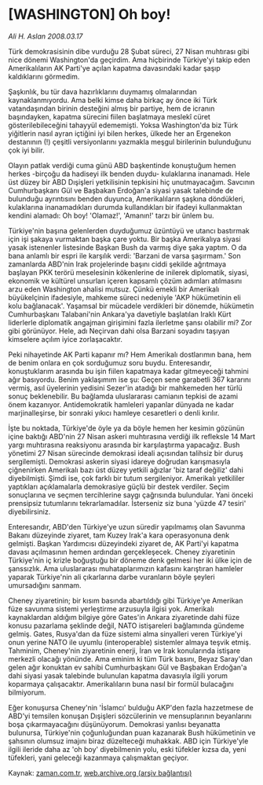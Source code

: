 # [WASHINGTON] Oh boy!

*Ali H. Aslan 2008.03.17*

<tr><td class="metin" colspan="2" style="padding-top: 20px; padding-left: 5px; padding-right: 10px;">Türk demokrasisinin dibe vurduğu 28 Şubat süreci, 27 Nisan muhtırası gibi nice dönemi Washington'da geçirdim. Ama hiçbirinde Türkiye'yi takip eden Amerikalıların AK Parti'ye açılan kapatma davasındaki kadar şaşıp kaldıklarını görmedim.</td></tr><tr><td class="metin" colspan="2" style="padding-top: 20px; padding-left: 5px; padding-right: 10px;"><p>Şaşkınlık, bu tür dava hazırlıklarını duymamış olmalarından kaynaklanmıyordu. Ama belki kimse daha birkaç ay önce iki Türk vatandaşından birinin desteğini almış bir partiye, hem de icranın başındayken, kapatma sürecini fiilen başlatmaya meslekî cüret gösterilebileceğini tahayyül edememişti. Yoksa Washington'da biz Türk yiğitlerin nasıl ayran içtiğini iyi bilen herkes, ülkede her an Ergenekon destanının (!) çeşitli versiyonlarını yazmakla meşgul birilerinin bulunduğunu çok iyi bilir.
<p> Olayın patlak verdiği cuma günü ABD başkentinde konuştuğum hemen herkes -birçoğu da hadiseyi ilk benden duydu- kulaklarına inanamadı. Hele üst düzey bir ABD Dışişleri yetkilisinin tepkisini hiç unutmayacağım. Savcının Cumhurbaşkanı Gül ve Başbakan Erdoğan'a siyasi yasak talebinde de bulunduğu ayrıntısını benden duyunca, Amerikalıların şaşkına döndükleri, kulaklarına inanamadıkları durumda kullandıkları bir ifadeyi kullanmaktan kendini alamadı: Oh boy! 'Olamaz!', 'Amanın!' tarzı bir ünlem bu. 
<p> Türkiye'nin başına gelenlerden duyduğumuz üzüntüyü ve utancı bastırmak için işi şakaya vurmaktan başka çare yoktu. Bir başka Amerikalıya siyasi yasak istenenler listesinde Başkan Bush da varmış diye şaka yaptım. O da bana anlamlı bir espri ile karşılık verdi: 'Barzani de varsa şaşırmam.' Son zamanlarda ABD'nin Irak projelerinde başını ciddi şekilde ağrıtmaya başlayan PKK terörü meselesinin kökenlerine de inilerek diplomatik, siyasi, ekonomik ve kültürel unsurları içeren kapsamlı çözüm adımları atılmasını arzu eden Washington ahalisi mutsuz. Çünkü emekli bir Amerikalı büyükelçinin ifadesiyle, mahkeme süreci nedeniyle 'AKP hükümetinin eli kolu bağlanacak'. Yaşamsal bir mücadele verdikleri bir dönemde, hükümetin Cumhurbaşkanı Talabani'nin Ankara'ya davetiyle başlatılan Iraklı Kürt liderlerle diplomatik angajman girişimini fazla ilerletme şansı olabilir mi? Zor gibi görünüyor. Hele, adı Neçirvan dahi olsa Barzani soyadını taşıyan kimselere açılım iyice zorlaşacaktır. 
<p> Peki nihayetinde AK Parti kapanır mı? Hem Amerikalı dostlarımın bana, hem de benim onlara en çok sorduğumuz soru buydu. Enteresandır, konuştuklarım arasında bu işin fiilen kapatmaya kadar gitmeyeceği tahmini ağır basıyordu. Benim yaklaşımım ise şu: Geçen sene garabetli 367 kararını vermiş, asıl üyelerinin yedisini Sezer'in atadığı bir mahkemeden her türlü sonuç beklenebilir. Bu bağlamda uluslararası camianın tepkisi de azami önem kazanıyor. Antidemokratik hamleleri yapanlar dünyada ne kadar marjinalleşirse, bir sonraki yıkıcı hamleye cesaretleri o denli kırılır. 
<p> İşte bu noktada, Türkiye'de öyle ya da böyle hemen her kesimin gözünün içine baktığı ABD'nin 27 Nisan askeri muhtırasına verdiği ilk refleksle 14 Mart yargı muhtırasına reaksiyonu arasında bir karşılaştırma yapacağız. Bush yönetimi 27 Nisan sürecinde demokrasi ideali açısından talihsiz bir duruş sergilemişti. Demokrasi askerin siyasi idareye doğrudan karışmasıyla çiğnenirken Amerikalı bazı üst düzey yetkili ağızlar 'biz taraf değiliz' dahi diyebilmişti. Şimdi ise, çok farklı bir tutum sergileniyor. Amerikalı yetkililer yaptıkları açıklamalarla demokrasiye güçlü bir destek verdiler. Seçim sonuçlarına ve seçmen tercihlerine saygı çağrısında bulundular. Yani önceki prensipsiz tutumlarını tekrarlamadılar. İsterseniz siz buna 'yüzde 47 tesiri' diyebilirsiniz. 
<p> Enteresandır, ABD'den Türkiye'ye uzun süredir yapılmamış olan Savunma Bakanı düzeyinde ziyaret, tam Kuzey Irak'a kara operasyonuna denk gelmişti. Başkan Yardımcısı düzeyindeki ziyaret de, AK Parti'yi kapatma davası açılmasının hemen ardından gerçekleşecek. Cheney ziyaretinin Türkiye'nin iç krizle boğuştuğu bir döneme denk gelmesi her iki ülke için de şanssızlık. Ama uluslararası muhataplarımızın kafasını karıştıran hamleler yaparak Türkiye'nin ali çıkarlarına darbe vuranların böyle şeyleri umursadığını sanmam. 
<p> Cheney ziyaretinin; bir kısım basında abartıldığı gibi Türkiye'ye Amerikan füze savunma sistemi yerleştirme arzusuyla ilgisi yok. Amerikalı kaynaklardan aldığım bilgiye göre Gates'in Ankara ziyaretinde dahi füze konusu pazarlama şeklinde değil, NATO istişareleri bağlamında gündeme gelmiş. Gates, Rusya'dan da füze sistemi alma sinyalleri veren Türkiye'yi onun yerine NATO ile uyumlu (interoperable) sistemler almaya teşvik etmiş. Tahminim, Cheney'nin ziyaretinin enerji, İran ve Irak konularında istişare merkezli olacağı yönünde. Ama eminim ki tüm Türk basını, Beyaz Saray'dan gelen ağır konuktan ev sahibi Cumhurbaşkanı Gül ve Başbakan Erdoğan'a dahi siyasi yasak talebinde bulunulan kapatma davasıyla ilgili yorum koparmaya çalışacaktır. Amerikalıların buna nasıl bir formül bulacağını bilmiyorum. 
<p> Eğer konuşursa Cheney'nin 'İslamcı' bulduğu AKP'den fazla hazzetmese de ABD'yi temsilen konuşan Dışişleri sözcülerinin ve mensuplarının beyanlarını boşa çıkarmayacağını düşünüyorum. Demokrasi yanlısı beyanatta bulunursa, Türkiye'nin çoğunluğundan puan kazanarak Bush hükümetinin ve şahsının olumsuz imajını biraz düzelteceği muhakkak. ABD için Türkiye'yle ilgili ileride daha az 'oh boy' diyebilmenin yolu, eski tüfekler kızsa da, yeni tüfekleri, yani geleceği kazanmaya çalışmaktan geçiyor. <br/></p></p></p></p></p></p></p></p></td></tr>

Kaynak: [zaman.com.tr](http://zaman.com.tr/yazar.do?yazino=665512), [web.archive.org (arşiv bağlantısı)](http://web.archive.org/web/20080606032328/http://www.zaman.com.tr:80/yazar.do?yazino=665512)
